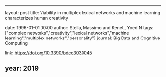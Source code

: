 ---
layout: post
title: Viability in multiplex lexical networks and machine learning characterizes human creativity

date: 1996-01-01 00:00
author: Stella, Massimo and Kenett, Yoed N
tags: ["complex networks","creativity","lexical networks","machine learning","multiplex networks","personality"]
journal: Big Data and Cognitive Computing

link: https://doi.org/10.3390/bdcc3030045

year: 2019
----